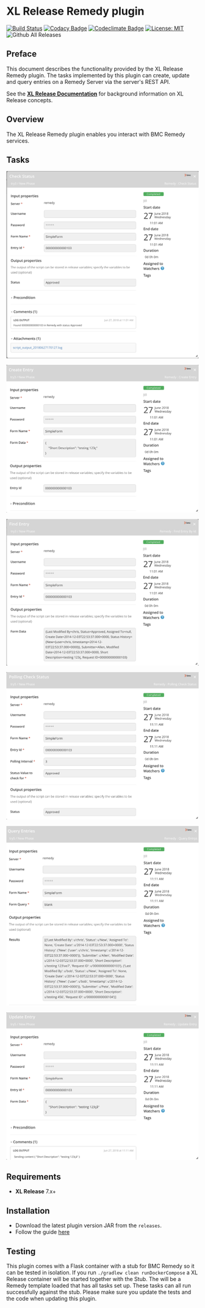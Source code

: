 # XL Release Remedy plugin

[![Build Status][xlr-remedy-plugin-travis-image]][xlr-remedy-plugin-travis-url]
[![Codacy Badge][xlr-remedy-plugin-codacy-image]][xlr-remedy-plugin-codacy-url]
[![Codeclimate Badge][xlr-remedy-plugin-codeclimate-image]][xlr-remedy-plugin-codeclimate-url]
[![License: MIT][xlr-remedy-plugin-license-image]][xlr-remedy-plugin-license-url]
![Github All Releases][xlr-remedy-plugin-downloads-image]

[xlr-remedy-plugin-travis-image]: https://travis-ci.org/xebialabs-community/xlr-remedy-plugin.svg?branch=master
[xlr-remedy-plugin-travis-url]: https://travis-ci.org/xebialabs-community/xlr-remedy-plugin
[xlr-remedy-plugin-license-image]: https://img.shields.io/badge/License-MIT-yellow.svg
[xlr-remedy-plugin-license-url]: https://opensource.org/licenses/MIT
[xlr-remedy-plugin-downloads-image]: https://img.shields.io/github/downloads/xebialabs-community/xlr-remedy-plugin/total.svg
[xlr-remedy-plugin-codacy-image]: https://api.codacy.com/project/badge/Grade/a1923f691301487f8386153fda74565f
[xlr-remedy-plugin-codacy-url]: https://www.codacy.com/app/vlussenburg/xlr-remedy-plugin?utm_source=github.com&amp;utm_medium=referral&amp;utm_content=xebialabs-community/xlr-remedy-plugin&amp;utm_campaign=Badge_Grade
[xlr-remedy-plugin-codeclimate-image]: https://api.codeclimate.com/v1/badges/10e8314f66faa46b256e/maintainability
[xlr-remedy-plugin-codeclimate-url]: https://codeclimate.com/github/xebialabs-community/xlr-remedy-plugin/maintainability

## Preface ##

This document describes the functionality provided by the XL Release Remedy plugin. The tasks implemented by this plugin can create, update and query entries on a Remedy Server via the server's REST API.

See the **[XL Release Documentation](https://docs.xebialabs.com/xl-release/)** for background information on XL Release concepts.

## Overview ##

The XL Release Remedy plugin enables you interact with BMC Remedy services.

## Tasks

![checkStatus](images/checkStatus.png)

![createEntry](images/createEntry.png)

![findEntry](images/findEntry.png)

![pollingCheckStatus](images/pollingCheckStatus.png)

![queryEntries](images/queryEntries.png)

![updateEntry](images/updateEntry.png)

## Requirements ##

* **XL Release** 7.x+

## Installation ##

* Download the latest plugin version JAR from the `releases`.
* Follow the guide [here](https://docs.xebialabs.com/xl-release/how-to/install-or-remove-xl-release-plugins.html)

## Testing ##

This plugin comes with a Flask container with a stub for BMC Remedy so it can be tested in isolation. If you run `./gradlew clean runDockerCompose` a XL Release container will be started together with the Stub. The will be a Remedy template loaded that has all tasks set up. These tasks can all run successfully against the stub. Please make sure you update the tests and the code when updating this plugin.
